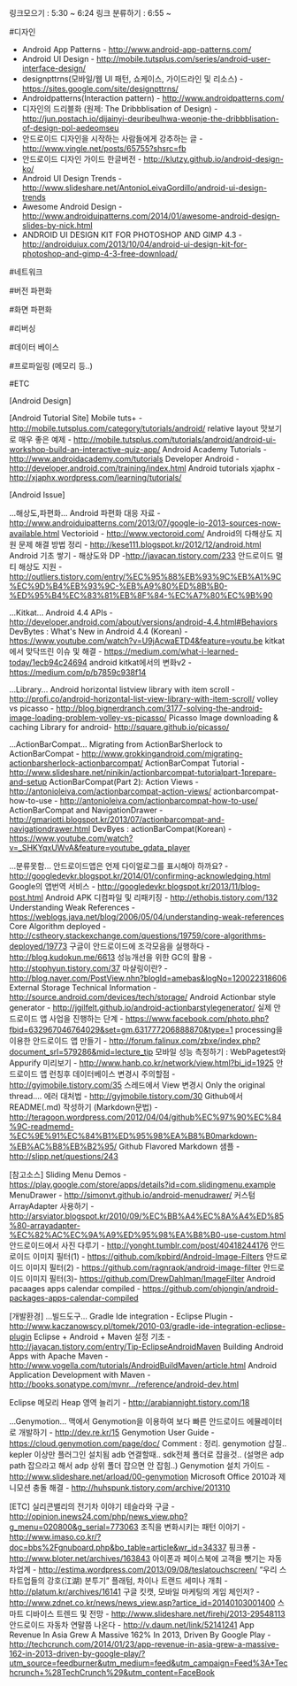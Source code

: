 링크모으기 : 5:30 ~ 6:24 
링크 분류하기 : 6:55 ~

#디자인
*	Android App Patterns - http://www.android-app-patterns.com/
*	Android UI Design - http://mobile.tutsplus.com/series/android-user-interface-design/
*	designpttrns(모바일/웹 UI 패턴, 쇼케이스, 가이드라인 및 리소스) - https://sites.google.com/site/designpttrns/
*	Androidpatterns(Interaction pattern) - http://www.androidpatterns.com/
*	디자인의 드리블화 (원제: The Dribbblisation of Design) - http://jun.postach.io/dijainyi-deuribeulhwa-weonje-the-dribbblisation-of-design-pol-aedeomseu
*	안드로이드 디자인을 시작하는 사람들에게 강추하는 글 - http://www.vingle.net/posts/65755?shsrc=fb
*	안드로이드 디자인 가이드 한글버전 - http://klutzy.github.io/android-design-ko/
*	Android UI Design Trends - http://www.slideshare.net/AntonioLeivaGordillo/android-ui-design-trends
*	Awesome Android Design - http://www.androiduipatterns.com/2014/01/awesome-android-design-slides-by-nick.html
*	ANDROID UI DESIGN KIT FOR PHOTOSHOP AND GIMP 4.3 - http://androiduiux.com/2013/10/04/android-ui-design-kit-for-photoshop-and-gimp-4-3-free-download/

#네트워크

#버전 파편화

#화면 파편화

#리버싱

#데이터 베이스

#프로파일링  (메모리 등..)

#ETC

[Android Design]

[Android Tutorial Site]
Mobile tuts+  - http://mobile.tutsplus.com/category/tutorials/android/
	relative layout 맛보기로 매우 좋은 예제 - http://mobile.tutsplus.com/tutorials/android/android-ui-workshop-build-an-interactive-quiz-app/
Android Academy Tutorials - http://www.androidacademy.com/tutorials
Developer Android - http://developer.android.com/training/index.html
Android tutorials xjaphx - http://xjaphx.wordpress.com/learning/tutorials/

[Android Issue]

...해상도,파편화...
Android 파편화 대응 자료 - http://www.androiduipatterns.com/2013/07/google-io-2013-sources-now-available.html
Vectorioid - http://www.vectoroid.com/ 
Android의 다해상도 지원 문제 해결 방법 정리 - http://kese111.blogspot.kr/2012/12/android.html
Android 기초 쌓기 - 해상도와 DP -http://javacan.tistory.com/233
안드로이드 멀티 해상도 지원 - http://outliers.tistory.com/entry/%EC%95%88%EB%93%9C%EB%A1%9C%EC%9D%B4%EB%93%9C-%EB%A9%80%ED%8B%B0-%ED%95%B4%EC%83%81%EB%8F%84-%EC%A7%80%EC%9B%90

...Kitkat...
Android 4.4 APIs - http://developer.android.com/about/versions/android-4.4.html#Behaviors
DevBytes : What's New in Android 4.4 (Korean) - https://www.youtube.com/watch?v=U9jAcwaETD4&feature=youtu.be
kitkat에서 맞닥뜨린 이슈 및 해결 - https://medium.com/what-i-learned-today/1ecb94c24694
android kitkat에서의 변화v2 - https://medium.com/p/b7859c938f14

...Library...
Android horizontal listview library with item scroll - http://profi.co/android-horizontal-list-view-library-with-item-scroll/
volley vs picasso - http://blog.bignerdranch.com/3177-solving-the-android-image-loading-problem-volley-vs-picasso/
Picasso Image downloading & caching Library for android- http://square.github.io/picasso/

...ActionBarCompat...
Migrating from ActionBarSherlock to ActionBarCompat - http://www.grokkingandroid.com/migrating-actionbarsherlock-actionbarcompat/
ActionBarCompat Tutorial - http://www.slideshare.net/ninikin/actionbarcompat-tutorialpart-1prepare-and-setup
ActionBarCompat(Part 2): Action Views - http://antonioleiva.com/actionbarcompat-action-views/
actionbarcompat-how-to-use - http://antonioleiva.com/actionbarcompat-how-to-use/
ActionBarCompat and NavigationDrawer - http://gmariotti.blogspot.kr/2013/07/actionbarcompat-and-navigationdrawer.html
DevByes : actionBarCompat(Korean) - https://www.youtube.com/watch?v=_SHKYqxUWvA&feature=youtube_gdata_player

...분류못함...
안드로이드앱은 언제 다이얼로그를 표시해야 하까요? - http://googledevkr.blogspot.kr/2014/01/confirming-acknowledging.html
Google의 앱번역 서비스 - http://googledevkr.blogspot.kr/2013/11/blog-post.html
Android APK 디컴파일 및 리패키징 - http://ethobis.tistory.com/132
Understanding Weak References - https://weblogs.java.net/blog/2006/05/04/understanding-weak-references
Core Algorithm deployed - http://cstheory.stackexchange.com/questions/19759/core-algorithms-deployed/19773
구글이 안드로이드에 조각모음을 실행하다 - http://blog.kudokun.me/6613
성능개선을 위한 GC의 활용 - http://stophyun.tistory.com/37
마샬링이란? - http://blog.naver.com/PostView.nhn?blogId=amebas&logNo=120022318606
External Storage Technical Information - http://source.android.com/devices/tech/storage/
Android Actionbar style generator - http://jgilfelt.github.io/android-actionbarstylegenerator/
실제 안드로이드 앱 사업을 진행하는 단계 - https://www.facebook.com/photo.php?fbid=632967046764029&set=gm.631777206888870&type=1
processing을 이용한 안드로이드 앱 만들기 - http://forum.falinux.com/zbxe/index.php?document_srl=579286&mid=lecture_tip
모바일 성능 측정하기 : WebPagetest와 Appurify 미리보기 - http://www.hanb.co.kr/network/view.html?bi_id=1925
안드로이드 앱 런칭후 데이터베이스 변경시 주의할점 - http://gyjmobile.tistory.com/35
스레드에서 View 변경시 Only the original thread…. 에러 대처법 - http://gyjmobile.tistory.com/30
Github에서 README(.md) 작성하기 (Markdown문법) - http://teragoon.wordpress.com/2012/04/04/github%EC%97%90%EC%84%9C-readmemd-%EC%9E%91%EC%84%B1%ED%95%98%EA%B8%B0markdown-%EB%AC%B8%EB%B2%95/
Github Flavored Markdown 샘플 - http://slipp.net/questions/243

[참고소스]
Sliding Menu Demos - https://play.google.com/store/apps/details?id=com.slidingmenu.example
MenuDrawer -  http://simonvt.github.io/android-menudrawer/
커스텀 ArrayAdapter 사용하기 - http://arsviator.blogspot.kr/2010/09/%EC%BB%A4%EC%8A%A4%ED%85%80-arrayadapter-%EC%82%AC%EC%9A%A9%ED%95%98%EA%B8%B0-use-custom.html
안드로이드에서 사진 다루기 - http://yonght.tumblr.com/post/40418244176
안드로이드 이미지 필터(1) - https://github.com/kpbird/Android-Image-Filters
안드로이드 이미지 필터(2) - https://github.com/ragnraok/android-image-filter
안드로이드 이미지 필터(3)- https://github.com/DrewDahlman/ImageFilter
Android pacaages apps calendar compiled - https://github.com/ohjongin/android-packages-apps-calendar-compiled

[개발환경]
...빌드도구...
Gradle Ide integration - Eclipse Plugin - http://www.kaczanowscy.pl/tomek/2010-03/gradle-ide-integration-eclipse-plugin
Eclipse + Android + Maven 설정 기초 - http://javacan.tistory.com/entry/Tip-EclipseAndroidMaven
Building Android Apps with Apache Maven - http://www.vogella.com/tutorials/AndroidBuildMaven/article.html
Android Application Development with Maven - http://books.sonatype.com/mvnr.../reference/android-dev.html

Eclipse 메모리 Heap 영역 늘리기 - http://arabiannight.tistory.com/18

...Genymotion...
맥에서 Genymotion을 이용하여 보다 빠른 안드로이드 에뮬레이터로 개발하기 - http://dev.re.kr/15
Genymotion User Guide - https://cloud.genymotion.com/page/doc/
	Comment : 정리. genymotion 삽질.. kepler 이상만 플러그인 설치됨 adb 연결할때.. sdk전체 폴더로 잡을것.. (설명은 adp path 잡으라고 해서 adp 상위 폴더 잡으면 안 잡힘..)
Genymotion 설치 가이드 - http://www.slideshare.net/arload/00-genymotion
Microsoft Office 2010과 제니모션 충돌 해결 - http://huhspunk.tistory.com/archive/201310


[ETC]
실리콘밸리의 전기차 이야기 테슬라와 구글 - http://opinion.inews24.com/php/news_view.php?g_menu=020800&g_serial=773063
조직을 변화시키는 패턴 이야기 - http://www.imaso.co.kr/?doc=bbs%2Fgnuboard.php&bo_table=article&wr_id=34337
핑크퐁 - http://www.bloter.net/archives/163843
아이폰과 페이스북에 고객을 뺏기는 자동차업계 - http://estima.wordpress.com/2013/09/08/teslatouchscreen/
“우리 스타트업들의 강호(江湖) 분투기” 플래텀, 차이나 트랜드 세미나 개최 - http://platum.kr/archives/16141
구글 킷캣, 모바일 마케팅의 게임 체인저? - http://www.zdnet.co.kr/news/news_view.asp?artice_id=20140103001400
스마트 디바이스 트렌드 및 전망 - http://www.slideshare.net/firehj/2013-29548113
안드로이드 자동차 연말쯤 나온다 - http://v.daum.net/link/52141241
App Revenue In Asia Grew A Massive 162% In 2013, Driven By Google Play - http://techcrunch.com/2014/01/23/app-revenue-in-asia-grew-a-massive-162-in-2013-driven-by-google-play/?utm_source=feedburner&utm_medium=feed&utm_campaign=Feed%3A+Techcrunch+%28TechCrunch%29&utm_content=FaceBook
